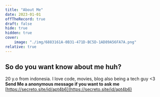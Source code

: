 ```yaml
---
title: "About Me"
date: 2023-01-01
offTheRecord: true
draft: false
hide: true
hidden: true
cover:
    image: "./img/6883161A-0B31-471D-BC5D-1AD89A56FA7A.png"
relative: true
---
```

## So do you want know about me huh?

20 y.o from indonesia. I love code, movies, blog also being a tech guy <3
**Send Me a anonymous message if you want to ask me**
[https://secreto.site/id/apt4b6](https://secreto.site/id/apt4b6)
